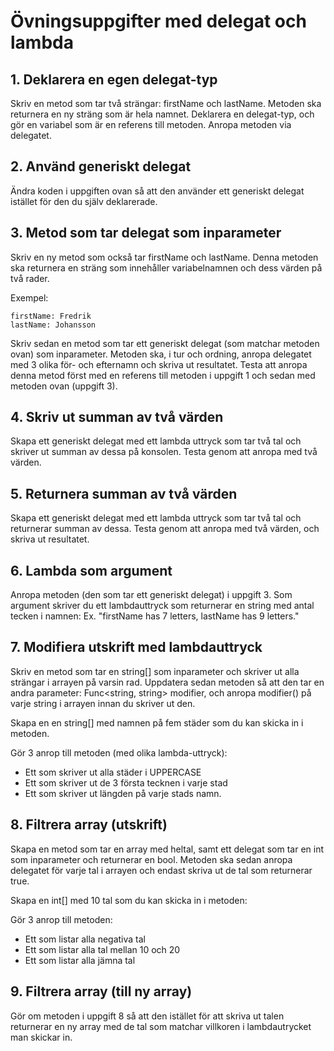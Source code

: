 # Övningsuppgifter med delegat och lambda

## 1. Deklarera en egen delegat-typ

Skriv en metod som tar två strängar: firstName och lastName. Metoden ska returnera en ny sträng som är hela namnet. Deklarera en delegat-typ, och gör en variabel som är en referens till metoden. Anropa metoden via delegatet.

## 2. Använd generiskt delegat
Ändra koden i uppgiften ovan så att den använder ett generiskt delegat istället för den du själv deklarerade.

## 3. Metod som tar delegat som inparameter
Skriv en ny metod som också tar firstName och lastName. Denna metoden ska returnera en sträng som innehåller variabelnamnen och dess värden på två rader.

Exempel:
```
firstName: Fredrik
lastName: Johansson
```

Skriv sedan en metod som tar ett generiskt delegat (som matchar metoden ovan) som inparameter. Metoden ska, i tur och ordning, anropa delegatet med 3 olika för- och efternamn och skriva ut resultatet. Testa att anropa denna metod först med en referens till metoden i uppgift 1 och sedan med metoden ovan (uppgift 3).

## 4. Skriv ut summan av två värden
Skapa ett generiskt delegat med ett lambda uttryck som tar två tal och skriver ut summan av dessa på konsolen. Testa genom att anropa med två värden.

## 5. Returnera summan av två värden
Skapa ett generiskt delegat med ett lambda uttryck som tar två tal och returnerar summan av dessa. Testa genom att anropa med två värden, och skriva ut resultatet.

## 6. Lambda som argument
Anropa metoden (den som tar ett generiskt delegat) i uppgift 3. Som argument skriver du ett lambdauttryck som returnerar en string med antal tecken i namnen:
Ex. "firstName has 7 letters, lastName has 9 letters."

## 7. Modifiera utskrift med lambdauttryck 
Skriv en metod som tar en string[] som inparameter och skriver ut alla strängar i arrayen på varsin rad. Uppdatera sedan metoden så att den tar en andra parameter: Func<string, string> modifier, och anropa modifier() på varje string i arrayen innan du skriver ut den.

Skapa en en string[] med namnen på fem städer som du kan skicka in i metoden.

Gör 3 anrop till metoden (med olika lambda-uttryck):
- Ett som skriver ut alla städer i UPPERCASE
- Ett som skriver ut de 3 första tecknen i varje stad
- Ett som skriver ut längden på varje stads namn.

## 8. Filtrera array (utskrift)
Skapa en metod som tar en array med heltal, samt ett delegat som tar en int som inparameter och returnerar en bool. Metoden ska sedan anropa delegatet för varje tal i arrayen och endast skriva ut de tal som returnerar true.

Skapa en int[] med 10 tal som du kan skicka in i metoden:

Gör 3 anrop till metoden:
- Ett som listar alla negativa tal
- Ett som listar alla tal mellan 10 och 20
- Ett som listar alla jämna tal

## 9. Filtrera array (till ny array)
Gör om metoden i uppgift 8 så att den istället för att skriva ut talen returnerar en ny array med de tal som matchar villkoren i lambdautrycket man skickar in.
